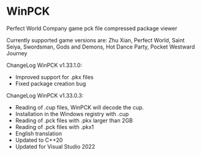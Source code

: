 # WinPCK
Perfect World Company game pck file compressed package viewer

Currently supported game versions are: Zhu Xian, Perfect World, Saint Seiya, Swordsman, Gods and Demons, Hot Dance Party, Pocket Westward Journey

ChangeLog WinPCK v1.33.1.0:

- Improved support for .pkx files
- Fixed package creation bug

ChangeLog WinPCK v1.33.0.3:

- Reading of .cup files, WinPCK will decode the cup.
- Installation in the Windows registry with .cup
- Reading of .pck files with .pkx larger than 2GB
- Reading of .pck files with .pkx1
- English translation
- Updated to C++20
- Updated for Visual Studio 2022
